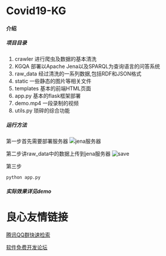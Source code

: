 # Covid19-KG

#### 介绍
##### 项目目录
1. crawler 进行爬虫及数据的基本清洗
2. KGQA 部署以Apache Jena以及SPARQL为查询语言的问答系统
3. raw_data 经过清洗的一系列数据,包括RDF和JSON格式
4. static 一些静态的图片等相关文件
5. templates 基本的前端HTML页面
6. app.py 基本的flask框架部署
7. demo.mp4 一段录制的视频
8. utils.py 琐碎的综合功能

##### 运行方法
第一步首先需要部署服务器
![jena服务器](static/jena.png)

第二步讲raw_data中的数据上传到jena服务器
![save](static/save.png)

第三步
```python
python app.py
```


##### 实际效果详见demo

 # 良心友情链接

[腾讯QQ群快速检索](http://u.720life.cn/s/8cf73f7c)

[软件免费开发论坛](http://u.720life.cn/s/bbb01dc0)